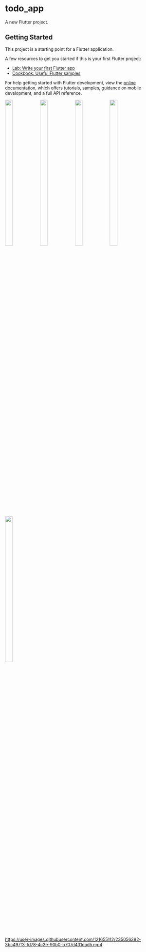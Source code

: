 # todo_app

A new Flutter project.

## Getting Started

This project is a starting point for a Flutter application.

A few resources to get you started if this is your first Flutter project:

- [Lab: Write your first Flutter app](https://docs.flutter.dev/get-started/codelab)
- [Cookbook: Useful Flutter samples](https://docs.flutter.dev/cookbook)

For help getting started with Flutter development, view the
[online documentation](https://docs.flutter.dev/), which offers tutorials,
samples, guidance on mobile development, and a full API reference.
<p float="center">


  <img src="https://user-images.githubusercontent.com/121655112/234757703-f28e8618-905e-43af-b9b0-15cbcd513c6d.png" width=22% height=35%>
  <img src="https://user-images.githubusercontent.com/121655112/234757719-fabf17d5-d660-4189-a73f-7ff25dce78a1.png" width=22% height=35%>
  <img src="https://user-images.githubusercontent.com/121655112/234757730-b21d072d-ff58-4697-ae26-075680696b0a.png" width=22% height=35%>
  <img src="https://user-images.githubusercontent.com/121655112/234757742-9d621d7e-20cf-4c11-a1f9-47e6db2450da.png" width=22% height=35%>
  <img src="https://user-images.githubusercontent.com/121655112/234757768-23eb2cdf-b9d7-4333-80ff-a1b5e6f3fa36.png" width=22% height=35%>
   
   
   



https://user-images.githubusercontent.com/121655112/235056382-3bc497f3-fd78-4c2e-90b0-b707d431dad5.mp4


  </p>
